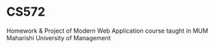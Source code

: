 # CS572
Homework & Project of Modern Web Application course taught in MUM Maharishi University of Management
